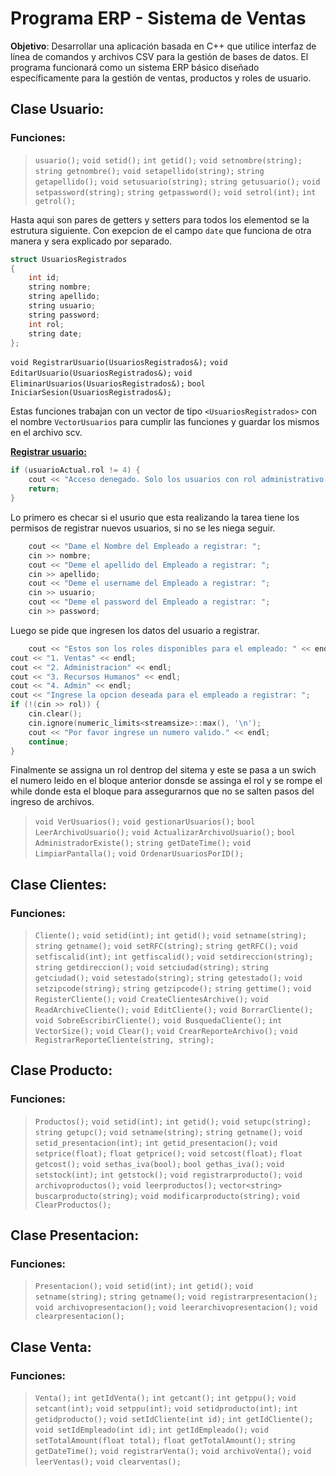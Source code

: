 # Programa ERP - Sistema de Ventas
**Objetivo**: Desarrollar una aplicación basada en C++ que utilice interfaz de línea de comandos y archivos
CSV para la gestión de bases de datos. El programa funcionará como un sistema ERP básico diseñado
específicamente para la gestión de ventas, productos y roles de usuario.

## **Clase Usuario**:
### Funciones:
>`usuario();`
`void setid();`
`int getid();`
`void setnombre(string);`
`string getnombre();`
`void setapellido(string);`
`string getapellido();`
`void setusuario(string);`
`string getusuario();`
`void setpassword(string);`
`string getpassword();`
`void setrol(int);`
`int getrol();`
>
Hasta aqui son pares de getters y setters para todos los elementod se la estrutura siguiente. Con exepcion de el campo `date` que funciona de otra manera y sera explicado por separado.

```cpp
struct UsuariosRegistrados
{
    int id;
    string nombre;
    string apellido;
    string usuario;
    string password;
    int rol;
    string date;
};
```


>
`void RegistrarUsuario(UsuariosRegistrados&);`
`void EditarUsuario(UsuariosRegistrados&);`
`void EliminarUsuarios(UsuariosRegistrados&);`
`bool IniciarSesion(UsuariosRegistrados&);`
>
Estas funciones trabajan con un vector de tipo `<UsuariosRegistrados>`  con el nombre `VectorUsuarios` para cumplir las funciones y guardar los mismos en el archivo scv.

<ins>**Registrar usuario:**</ins>
```cpp
if (usuarioActual.rol != 4) {
	cout << "Acceso denegado. Solo los usuarios con rol administrativo pueden registrar nuevos usuarios." << endl;
	return;
}
```
Lo primero es checar si el usurio que esta realizando la tarea tiene los permisos de registrar nuevos usuarios, si no se les niega seguir.

```cpp
	cout << "Dame el Nombre del Empleado a registrar: ";
	cin >> nombre;
	cout << "Deme el apellido del Empleado a registrar: ";
	cin >> apellido;
	cout << "Deme el username del Empleado a registrar: ";
	cin >> usuario;
	cout << "Deme el password del Empleado a registrar: ";
	cin >> password;
```
Luego se pide que ingresen los datos del usuario a registrar.

```cpp
	cout << "Estos son los roles disponibles para el empleado: " << endl;
cout << "1. Ventas" << endl;
cout << "2. Administracion" << endl;
cout << "3. Recursos Humanos" << endl;
cout << "4. Admin" << endl;
cout << "Ingrese la opcion deseada para el empleado a registrar: ";
if (!(cin >> rol)) {
	cin.clear();
	cin.ignore(numeric_limits<streamsize>::max(), '\n');
	cout << "Por favor ingrese un numero valido." << endl;
	continue;
}
```
Finalmente se assigna un rol dentrop del sitema y este se pasa a un swich el numero leido en el bloque anterior donsde se assinga el rol y se rompe el while donde esta el bloque para assegurarnos que no se salten pasos del ingreso de archivos.


>`void VerUsuarios();`
`void gestionarUsuarios();`
`bool LeerArchivoUsuario();`
`void ActualizarArchivoUsuario();`
`bool AdministradorExiste();`
`string getDateTime();`
`void LimpiarPantalla();`
`void OrdenarUsuariosPorID();`
> 

## **Clase Clientes**:
### Funciones:
> `Cliente();`
`void setid(int);`
`int getid();`
`void setname(string);`
`string getname();`
`void setRFC(string);`
`string getRFC();`
`void setfiscalid(int);`
`int getfiscalid();`
`void setdireccion(string);`
`string getdireccion();`
`void setciudad(string);`
`string getciudad();`
`void setestado(string);`
`string getestado();`
`void setzipcode(string);`
`string getzipcode();`
`string gettime();`
`void RegisterCliente();`
`void CreateClientesArchive();`
`void ReadArchiveCliente();`
`void EditCliente();`
`void BorrarCliente();`
`void SobreEscribirCliente();`
`void BusquedaCliente();`
`int VectorSize();`
`void Clear();`
`void CrearReporteArchivo();`
`void RegistrarReporteCliente(string, string);`
>


## **Clase Producto**:
### Funciones:
> `Productos();`
`void setid(int);`
`int getid();`
`void setupc(string);`
`string getupc();`
`void setname(string);`
`string getname();`
`void setid_presentacion(int);`
`int getid_presentacion();`
`void setprice(float);`
`float getprice();`
`void setcost(float);`
`float getcost();`
`void sethas_iva(bool);`
`bool gethas_iva();`
`void setstock(int);`
`int getstock();`
`void registrarproducto();`
`void archivoproductos();`
`void leerproductos();`
`vector<string> buscarproducto(string);`
`void modificarproducto(string);`
`void ClearProductos();`
>

## **Clase Presentacion**:
### Funciones:
> `Presentacion();`
`void setid(int);`
`int getid();`
`void setname(string);`
`string getname();`
`void registrarpresentacion();`
`void archivopresentacion();`
`void leerarchivopresentacion();`
`void clearpresentacion();`
>


## **Clase Venta**:
### Funciones:
> `Venta();`
`int getIdVenta();`
`int getcant();`
`int getppu();`
`void setcant(int);`
`void setppu(int);`
`void setidproducto(int);`
`int getidproducto();`
`void setIdCliente(int id);`
`int getIdCliente();`
`void setIdEmpleado(int id);`
`int getIdEmpleado();`
`void setTotalAmount(float total);`
`float getTotalAmount();`
`string getDateTime();`
`void registrarVenta();`
`void archivoVenta();`
`void leerVentas();`
`void clearventas();`
>



